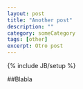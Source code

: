 ```yaml
---
layout: post
title: "Another post"
description: ""
category: someCategory
tags: [other]
excerpt: Otro post
---
```

{% include JB/setup %}


##Blabla